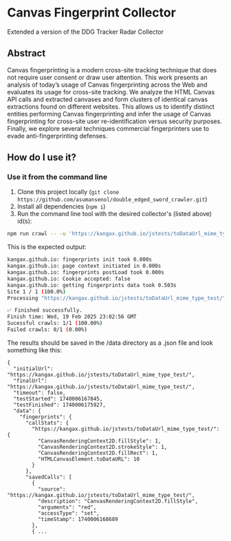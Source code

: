 # Canvas Fingerprint Collector
Extended a version of the DDG Tracker Radar Collector

## Abstract
Canvas fingerprinting is a modern cross-site tracking technique that does not require user consent or draw user attention. This work presents an analysis of today’s usage of Canvas fingerprinting across the Web and evaluates its usage for cross-site tracking. We analyze the HTML Canvas API calls and extracted canvases and form clusters of identical canvas extractions found on different websites. This allows us to identify distinct entities performing Canvas fingerprinting and infer the usage of Canvas fingerprinting for cross-site user re-identification versus security purposes. Finally, we explore several techniques commercial fingerprinters use to evade anti-fingerprinting defenses.

## How do I use it?

### Use it from the command line

1. Clone this project locally (`git clone https://github.com/asumansenol/double_edged_sword_crawler.git`)
2. Install all dependencies (`npm i`)
3. Run the command line tool with the desired collector's (listed above) id(s):
```sh
npm run crawl -- -u 'https://kangax.github.io/jstests/toDataUrl_mime_type_test/' -o ./data/ -v -f -d "fingerprints"  --reporters 'cli,file' -l ./data/
```
This is the expected output:
```sh
kangax.github.io: fingerprints init took 0.000s
kangax.github.io: page context initiated in 0.000s
kangax.github.io: fingerprints postLoad took 0.000s
kangax.github.io: Cookie accepted: false
kangax.github.io: getting fingerprints data took 0.503s
Site 1 / 1 (100.0%)
Processing "https://kangax.github.io/jstests/toDataUrl_mime_type_test/" took 9.036s.

✅ Finished successfully.
Finish time: Wed, 19 Feb 2025 23:02:56 GMT
Sucessful crawls: 1/1 (100.00%)
Failed crawls: 0/1 (0.00%)
```

The results should be saved in the /data  directory as a .json file and look something like this:
```
{
  "initialUrl": "https://kangax.github.io/jstests/toDataUrl_mime_type_test/",
  "finalUrl": "https://kangax.github.io/jstests/toDataUrl_mime_type_test/",
  "timeout": false,
  "testStarted": 1740006167845,
  "testFinished": 1740006175927,
  "data": {
    "fingerprints": {
      "callStats": {
        "https://kangax.github.io/jstests/toDataUrl_mime_type_test/": {
          "CanvasRenderingContext2D.fillStyle": 1,
          "CanvasRenderingContext2D.strokeStyle": 1,
          "CanvasRenderingContext2D.fillRect": 1,
          "HTMLCanvasElement.toDataURL": 10
        }
      },
      "savedCalls": [
        {
          "source": "https://kangax.github.io/jstests/toDataUrl_mime_type_test/",
          "description": "CanvasRenderingContext2D.fillStyle",
          "arguments": "red",
          "accessType": "set",
          "timeStamp": 1740006168689
        },
        { ...
```
